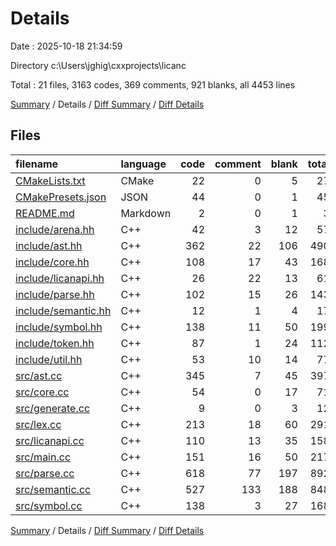 # Details

Date : 2025-10-18 21:34:59

Directory c:\\Users\\jghig\\cxxprojects\\licanc

Total : 21 files,  3163 codes, 369 comments, 921 blanks, all 4453 lines

[Summary](results.md) / Details / [Diff Summary](diff.md) / [Diff Details](diff-details.md)

## Files
| filename | language | code | comment | blank | total |
| :--- | :--- | ---: | ---: | ---: | ---: |
| [CMakeLists.txt](/CMakeLists.txt) | CMake | 22 | 0 | 5 | 27 |
| [CMakePresets.json](/CMakePresets.json) | JSON | 44 | 0 | 1 | 45 |
| [README.md](/README.md) | Markdown | 2 | 0 | 1 | 3 |
| [include/arena.hh](/include/arena.hh) | C++ | 42 | 3 | 12 | 57 |
| [include/ast.hh](/include/ast.hh) | C++ | 362 | 22 | 106 | 490 |
| [include/core.hh](/include/core.hh) | C++ | 108 | 17 | 43 | 168 |
| [include/licanapi.hh](/include/licanapi.hh) | C++ | 26 | 22 | 13 | 61 |
| [include/parse.hh](/include/parse.hh) | C++ | 102 | 15 | 26 | 143 |
| [include/semantic.hh](/include/semantic.hh) | C++ | 12 | 1 | 4 | 17 |
| [include/symbol.hh](/include/symbol.hh) | C++ | 138 | 11 | 50 | 199 |
| [include/token.hh](/include/token.hh) | C++ | 87 | 1 | 24 | 112 |
| [include/util.hh](/include/util.hh) | C++ | 53 | 10 | 14 | 77 |
| [src/ast.cc](/src/ast.cc) | C++ | 345 | 7 | 45 | 397 |
| [src/core.cc](/src/core.cc) | C++ | 54 | 0 | 17 | 71 |
| [src/generate.cc](/src/generate.cc) | C++ | 9 | 0 | 3 | 12 |
| [src/lex.cc](/src/lex.cc) | C++ | 213 | 18 | 60 | 291 |
| [src/licanapi.cc](/src/licanapi.cc) | C++ | 110 | 13 | 35 | 158 |
| [src/main.cc](/src/main.cc) | C++ | 151 | 16 | 50 | 217 |
| [src/parse.cc](/src/parse.cc) | C++ | 618 | 77 | 197 | 892 |
| [src/semantic.cc](/src/semantic.cc) | C++ | 527 | 133 | 188 | 848 |
| [src/symbol.cc](/src/symbol.cc) | C++ | 138 | 3 | 27 | 168 |

[Summary](results.md) / Details / [Diff Summary](diff.md) / [Diff Details](diff-details.md)